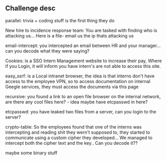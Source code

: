 Challenge desc
------------------

parallel: 
   trivia + coding stuff is the first thing they do


New hire to incidence response team:
   You are tasked with finding who is attacking us... Here is a file- email us the ip thats attacking us

email-intercept:
   you intercepted an email between HR and your manager... can you decode what they were saying?

Cookies:
   is a SSO Intern Management website to increase their pay, Where if you Login, it will inform you have intern's are not able to access this site.

easy_ssrf:
   is a Local intranet browser, the idea is that interns don't have access to the employee VPN, so to access documentation on internal Geegle services, they must access the documents via this page

recursive:
   you found a link to an open file browser on the internal network, are there any cool files here?
      - idea maybe have etcpasswd in here?

etcpasswd:
   you have leaked two files from a server, can you login to the server?

crypto-table:
   So the employees found that one of the interns was intercepting and reading shit they wern't supposed to, they started to communicate using a custom cipher they developed... We managed to intercept both the cipher text and the key.. Can you decode it??




maybe some binary stuff
